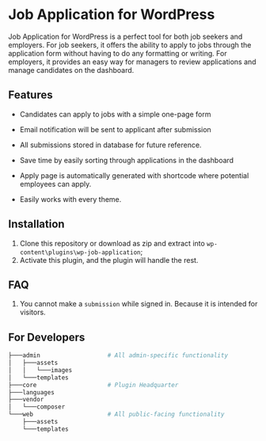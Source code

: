 # Job Application for WordPress

Job Application for WordPress is a perfect tool for both job seekers and employers. For job seekers, it offers the ability to apply to jobs through the application form without having to do any formatting or writing. For employers, it provides an easy way for managers to review applications and manage candidates on the dashboard.

## Features

- Candidates can apply to jobs with a simple one-page form

- Email notification will be sent to applicant after submission

- All submissions stored in database for future reference.

- Save time by easily sorting through applications in the dashboard

- Apply page is automatically generated with shortcode  where potential employees can apply.

- Easily works with every theme.


## Installation

1. Clone this repository or download as zip and extract into `wp-content\plugins\wp-job-application`;
2. Activate this plugin, and the plugin will handle the rest.

## FAQ

1. You cannot make a `submission` while signed in. Because it is intended for visitors.

## For Developers
```powershell
├───admin                   # All admin-specific functionality
│   ├───assets
│   │   └───images
│   └───templates
├───core                    # Plugin Headquarter
├───languages
├───vendor
│   └───composer
└───web                     # All public-facing functionality
    ├───assets
    └───templates
```